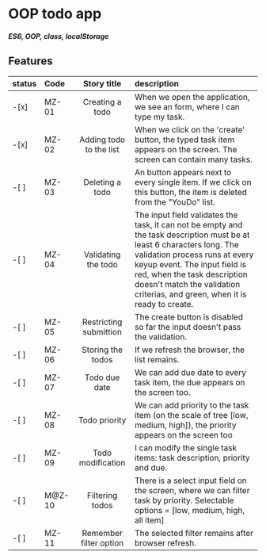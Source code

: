 # OOP todo app
##### ES6, OOP, class, localStorage 


## Features

| status   | Code       | Story title | description     |
| :---   | :---       |    :----:   | :---          |
| -[x]  | MZ-01      | Creating a todo       |When we open the application, we see an form, where I can type my task.   |
| -[x]  | MZ-02      | Adding todo to the list        | When we click on the 'create' button, the typed task item appears on the screen. The screen can contain many tasks.   |
| -[ ]  | MZ-03      | Deleting a todo | An button appears next to every single item. If we click on this button, the item is deleted from the "YouDo" list. |
| -[ ]  | MZ-04    | Validating the todo | The input field validates the task, it can not be empty and the task description must be at least 6 characters long. The validation process runs at every keyup event. The input field is red, when the task description doesn't match the validation criterias, and green, when it is ready to create. |
| -[ ]  | MZ-05    | Restricting submittion  | The create button is disabled so far the input doesn't pass the validation.  |
| -[ ]  | MZ-06    | Storing the todos | If we refresh the browser, the list remains. |
| -[ ]  | MZ-07    | Todo due date | We can add due date to every task item, the due appears on the screen too. |
| -[ ]  | MZ-08    | Todo priority | We can add priority to the task item (on the scale of tree [low, medium, high]), the priority appears on the screen too |
| -[ ]  | MZ-09    |Todo modification | I can modify the single task items: task description, priority and due. |
| -[ ]  | M@Z-10    | Filtering todos |There is a select input field on the screen, where we can filter task by priority. Selectable options = [low, medium, high, all item] |
| -[ ]  | MZ-11    |  Remember filter option |The selected filter remains after browser refresh. |



